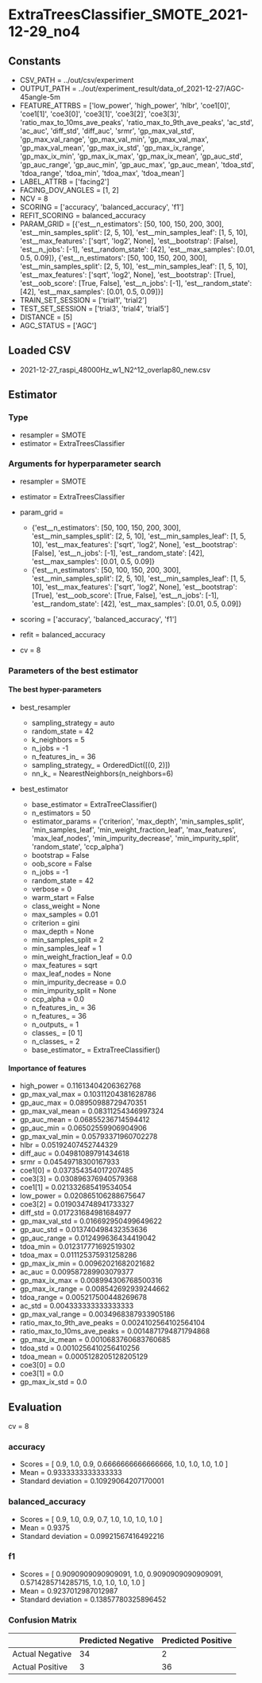 # ExtraTreesClassifier_SMOTE_2021-12-29_no4
## Constants
- CSV_PATH = ../out/csv/experiment
- OUTPUT_PATH = ../out/experiment_result/data_of_2021-12-27/AGC-45angle-5m
- FEATURE_ATTRBS = ['low_power', 'high_power', 'hlbr', 'coe1[0]', 'coe1[1]', 'coe3[0]', 'coe3[1]', 'coe3[2]', 'coe3[3]', 'ratio_max_to_10ms_ave_peaks', 'ratio_max_to_9th_ave_peaks', 'ac_std', 'ac_auc', 'diff_std', 'diff_auc', 'srmr', 'gp_max_val_std', 'gp_max_val_range', 'gp_max_val_min', 'gp_max_val_max', 'gp_max_val_mean', 'gp_max_ix_std', 'gp_max_ix_range', 'gp_max_ix_min', 'gp_max_ix_max', 'gp_max_ix_mean', 'gp_auc_std', 'gp_auc_range', 'gp_auc_min', 'gp_auc_max', 'gp_auc_mean', 'tdoa_std', 'tdoa_range', 'tdoa_min', 'tdoa_max', 'tdoa_mean']
- LABEL_ATTRB = ['facing2']
- FACING_DOV_ANGLES = [1, 2]
- NCV = 8
- SCORING = ['accuracy', 'balanced_accuracy', 'f1']
- REFIT_SCORING = balanced_accuracy
- PARAM_GRID = [{'est__n_estimators': [50, 100, 150, 200, 300], 'est__min_samples_split': [2, 5, 10], 'est__min_samples_leaf': [1, 5, 10], 'est__max_features': ['sqrt', 'log2', None], 'est__bootstrap': [False], 'est__n_jobs': [-1], 'est__random_state': [42], 'est__max_samples': [0.01, 0.5, 0.09]}, {'est__n_estimators': [50, 100, 150, 200, 300], 'est__min_samples_split': [2, 5, 10], 'est__min_samples_leaf': [1, 5, 10], 'est__max_features': ['sqrt', 'log2', None], 'est__bootstrap': [True], 'est__oob_score': [True, False], 'est__n_jobs': [-1], 'est__random_state': [42], 'est__max_samples': [0.01, 0.5, 0.09]}]
- TRAIN_SET_SESSION = ['trial1', 'trial2']
- TEST_SET_SESSION = ['trial3', 'trial4', 'trial5']
- DISTANCE = [5]
- AGC_STATUS = ['AGC']

## Loaded CSV
- 2021-12-27_raspi_48000Hz_w1_N2^12_overlap80_new.csv

## Estimator
### Type
- resampler = SMOTE
- estimator = ExtraTreesClassifier

### Arguments for hyperparameter search
- resampler = SMOTE
- estimator = ExtraTreesClassifier
- param_grid = 
	- {'est__n_estimators': [50, 100, 150, 200, 300], 'est__min_samples_split': [2, 5, 10], 'est__min_samples_leaf': [1, 5, 10], 'est__max_features': ['sqrt', 'log2', None], 'est__bootstrap': [False], 'est__n_jobs': [-1], 'est__random_state': [42], 'est__max_samples': [0.01, 0.5, 0.09]}
	- {'est__n_estimators': [50, 100, 150, 200, 300], 'est__min_samples_split': [2, 5, 10], 'est__min_samples_leaf': [1, 5, 10], 'est__max_features': ['sqrt', 'log2', None], 'est__bootstrap': [True], 'est__oob_score': [True, False], 'est__n_jobs': [-1], 'est__random_state': [42], 'est__max_samples': [0.01, 0.5, 0.09]}

- scoring = ['accuracy', 'balanced_accuracy', 'f1']
- refit = balanced_accuracy
- cv = 8

### Parameters of the best estimator
#### The best hyper-parameters
- best_resampler
	- sampling_strategy = auto
	- random_state = 42
	- k_neighbors = 5
	- n_jobs = -1
	- n_features_in_ = 36
	- sampling_strategy_ = OrderedDict([(0, 2)])
	- nn_k_ = NearestNeighbors(n_neighbors=6)

- best_estimator
	- base_estimator = ExtraTreeClassifier()
	- n_estimators = 50
	- estimator_params = ('criterion', 'max_depth', 'min_samples_split', 'min_samples_leaf', 'min_weight_fraction_leaf', 'max_features', 'max_leaf_nodes', 'min_impurity_decrease', 'min_impurity_split', 'random_state', 'ccp_alpha')
	- bootstrap = False
	- oob_score = False
	- n_jobs = -1
	- random_state = 42
	- verbose = 0
	- warm_start = False
	- class_weight = None
	- max_samples = 0.01
	- criterion = gini
	- max_depth = None
	- min_samples_split = 2
	- min_samples_leaf = 1
	- min_weight_fraction_leaf = 0.0
	- max_features = sqrt
	- max_leaf_nodes = None
	- min_impurity_decrease = 0.0
	- min_impurity_split = None
	- ccp_alpha = 0.0
	- n_features_in_ = 36
	- n_features_ = 36
	- n_outputs_ = 1
	- classes_ = [0 1]
	- n_classes_ = 2
	- base_estimator_ = ExtraTreeClassifier()

#### Importance of features
- high_power = 0.11613404206362768
- gp_max_val_max = 0.10311204381628786
- gp_auc_max = 0.08950988729470351
- gp_max_val_mean = 0.08311254346997324
- gp_auc_mean = 0.06855236714594412
- gp_auc_min = 0.06502559906904906
- gp_max_val_min = 0.05793371960702278
- hlbr = 0.05192407452744329
- diff_auc = 0.04981089791434618
- srmr = 0.04549718300167933
- coe1[0] = 0.037354354017207485
- coe3[3] = 0.030896376940579368
- coe1[1] = 0.021332685419534054
- low_power = 0.020865106288675647
- coe3[2] = 0.019034748941733327
- diff_std = 0.017231684981684977
- gp_max_val_std = 0.016692950499649622
- gp_auc_std = 0.013740498432353636
- gp_auc_range = 0.012499636434419042
- tdoa_min = 0.012317771692519302
- tdoa_max = 0.011125375931258286
- gp_max_ix_min = 0.00962021682021682
- ac_auc = 0.009587289903079377
- gp_max_ix_max = 0.008994306768500316
- gp_max_ix_range = 0.008542692939244662
- tdoa_range = 0.005217500448269678
- ac_std = 0.004333333333333333
- gp_max_val_range = 0.0034968387933905186
- ratio_max_to_9th_ave_peaks = 0.0024102564102564104
- ratio_max_to_10ms_ave_peaks = 0.0014871794871794868
- gp_max_ix_mean = 0.0010683760683760685
- tdoa_std = 0.0010256410256410256
- tdoa_mean = 0.0005128205128205129
- coe3[0] = 0.0
- coe3[1] = 0.0
- gp_max_ix_std = 0.0

## Evaluation
cv = 8
### accuracy
- Scores = [ 0.9, 1.0, 0.9, 0.6666666666666666, 1.0, 1.0, 1.0, 1.0 ]
- Mean = 0.9333333333333333
- Standard deviation = 0.10929064207170001

### balanced_accuracy
- Scores = [ 0.9, 1.0, 0.9, 0.7, 1.0, 1.0, 1.0, 1.0 ]
- Mean = 0.9375
- Standard deviation = 0.09921567416492216

### f1
- Scores = [ 0.9090909090909091, 1.0, 0.9090909090909091, 0.5714285714285715, 1.0, 1.0, 1.0, 1.0 ]
- Mean = 0.9237012987012987
- Standard deviation = 0.13857780325896452

### Confusion Matrix
|  | Predicted Negative | Predicted Positive |
| --- | --- | --- |
| Actual Negative | 34 | 2 |
| Actual Positive | 3 | 36 |

      